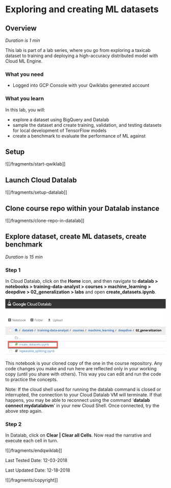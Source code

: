# Exploring and creating ML datasets


## Overview

*Duration is 1 min*


This lab is part of a lab series, where you go from exploring a taxicab dataset to training and deploying a high-accuracy distributed model with Cloud ML Engine.

### What you need

* Logged into GCP Console with your Qwiklabs generated account

### What you learn

In this lab, you will:

* explore a dataset using BigQuery and Datalab
* sample the dataset and create training, validation, and testing datasets for local development of TensorFlow models
* create a benchmark to evaluate the performance of ML against


## Setup


![[/fragments/start-qwiklab]]


## Launch Cloud Datalab

![[/fragments/setup-datalab]]


## Clone course repo within your Datalab instance


![[/fragments/clone-repo-in-datalab]]


## Explore dataset, create ML datasets, create benchmark

*Duration is 15 min*


### Step 1

In Cloud Datalab, click on the __Home__ icon, and then navigate to __datalab \> notebooks \> training-data-analyst \> courses \> machine\_learning \> deepdive \> 02\_generalization \> labs__ and open __create\_datasets.ipynb__.

![c695d2df3b148288.png](img/c695d2df3b148288.png)

This notebook is your cloned copy of the one in the course repository. Any code changes you make and run here are reflected only in your working copy (until you share with others). This way you can edit and run the code to practice the concepts.

<aside class="warning"><p>Note: If the cloud shell used for running the datalab command is closed or interrupted, the connection to your Cloud Datalab VM will terminate. If that happens, you may be able to reconnect using the command ‘<strong>datalab connect mydatalabvm</strong>&#39; in your new Cloud Shell. Once connected, try the above step again.</p>
</aside>

### Step 2

In Datalab, click on __Clear | Clear all Cells__. Now read the narrative and execute each cell in turn.


![[/fragments/endqwiklab]]

Last Tested Date: 12-03-2018

Last Updated Date: 12-18-2018

![[/fragments/copyright]]
